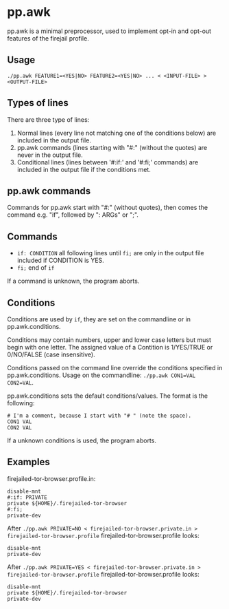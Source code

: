 pp.awk
======

pp.awk is a minimal preprocessor, used to implement opt-in and opt-out features of the firejail profile.

Usage
-----

    ./pp.awk FEATURE1=<YES|NO> FEATURE2=<YES|NO> ... < <INPUT-FILE> > <OUTPUT-FILE>

Types of lines
--------------

There are three type of lines:

  1. Normal lines (every line not matching one of the conditions below) are included in the output file.
  2. pp.awk commands (lines starting with "#:" (without the quotes) are never in the output file.
  3. Conditional lines (lines between '#:if:' and '#:fi;' commands) are included in the output file if the conditions met.

pp.awk commands
---------------

Commands for pp.awk start with "#:" (without quotes), then comes the command e.g. "if",
followed by ": ARGs" or ";".

Commands
--------

 - `if: CONDITION` all following lines until `fi;` are only in the output file included if CONDITION is YES.
 - `fi;` end of `if`

If a command is unknown, the program aborts.

Conditions
----------

Conditions are used by `if`, they are set on the commandline or in pp.awk.conditions.

Conditions may contain numbers, upper and lower case letters but
must begin with one letter. The assigned value of a Contition is
1/YES/TRUE or 0/NO/FALSE (case insensitive).

Conditions passed on the command line override the conditions specified in pp.awk.conditions.
Usage on the commandline: `./pp.awk CON1=VAL CON2=VAL`.

pp.awk.conditions sets the default conditions/values. The format is the following:

    # I'm a comment, because I start with "# " (note the space).
    CON1 VAL
    CON2 VAL

If a unknown conditions is used, the program aborts.

Examples
--------

firejailed-tor-browser.profile.in:

    disable-mnt
    #:if: PRIVATE
    private ${HOME}/.firejailed-tor-browser
    #:fi;
    private-dev


After `./pp.awk PRIVATE=NO < firejailed-tor-browser.private.in > firejailed-tor-browser.profile`
firejailed-tor-browser.profile looks:

    disable-mnt
    private-dev

After `./pp.awk PRIVATE=YES < firejailed-tor-browser.private.in > firejailed-tor-browser.profile`
firejailed-tor-browser.profile looks:

    disable-mnt
    private ${HOME}/.firejailed-tor-browser
    private-dev
